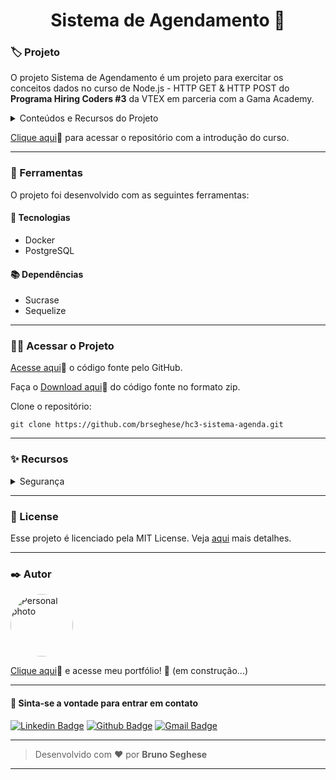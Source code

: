 <h1 align="center" id="topo">Sistema de Agendamento 📖</h1>

<!-- <div align="center">
<img width='600px' src="./assets/mockup.png" width="35px"/>
</div> -->

### 🏷️ Projeto

O projeto Sistema de Agendamento é um projeto para exercitar os conceitos dados no curso de Node.js - HTTP GET & HTTP POST do **Programa Hiring Coders #3** da VTEX em parceria com a Gama Academy.

<details>
<summary>Conteúdos e Recursos do Projeto</summary>

####

- Conceitos de REST e SOAP
- Configurando Nodemon
- Configurando Docker
- Configurando ElephantSQL e PostBird
- ORM Migration
- Usuários Model
- Usuários Controller
- Usuários Hash de senhas
- Usuários Autenticação JWT
- Token JWT via Header
- Atualizando usuário
- Validação de dados
- Adicionando foto do usuário
- Vinculando fotos ao usuário
- Listagem de prestadores de serviços
- Models de agendamento
- Criando agendamentos
- Validações e listagem de agendamentos
- Paginação e listagem de agenda do colaborador
- Configurando o MONGODB
- Configurando as notificações
- Listando notificações e marcando como lidas

</details>

[Clique aqui](https://github.com/brseghese/hiring-coders-3-vtex-gama/tree/main/f1_node_http)🔗 para acessar o repositório com a introdução do curso.

---

### 🔧 Ferramentas

O projeto foi desenvolvido com as seguintes ferramentas:

#### 🧪 Tecnologias

- Docker
- PostgreSQL

#### 📚 Dependências

- Sucrase
- Sequelize

<!-- ---

### 🚀 ​ [Clique aqui](https://hc3-search-rep-github.netlify.app/)🔗 e veja a aplicação no ar.

![image](https://img.shields.io/badge/Netlify-00C7B7?style=for-the-badge&logo=netlify&logoColor=white) -->

---

### ​👷‍♂️​ Acessar o Projeto

<a href="https://github.com/brseghese/hc3-sistema-agenda/tree/main">Acesse aqui</a>🔗 o código fonte pelo GitHub.

Faça o <a href="https://github.com/brseghese/hc3-sistema-agenda/archive/refs/heads/main.zip">Download aqui</a>🔗 do código fonte no formato zip.

Clone o repositório:

```
git clone https://github.com/brseghese/hc3-sistema-agenda.git
```

<!-- Entre na pasta do projeto:

```
cd hc3-sistema-agenda
```

Instale as dependências:

```
npm install
```

Execute a aplicação:

```
npm run dev
``` -->

<!-- Abra http://localhost:3000 no seu navegador para ver a aplicação -->

---

### ✨ Recursos

<details>
<summary>Segurança</summary>

#### 🔶 Bcryptjs - Hash de Senha

O bcryptjs é uma biblioteca para encriptação de dados.

```
npm i bcryptjs
```

#### 🔶 [JWT](https://jwt.io/) - json web token

O JWT é digitalmente assinado usando uma chave secreta com o algoritmo HMAC ou um par de chaves pública e privada RSA ou ECDSA.

Usaremos para autenticação do Usuário.

```
npm i jsonwebtoken
```

[MD5 Hash](https://www.md5hashgenerator.com/)

</details>

---

### 📝 License

Esse projeto é licenciado pela MIT License. Veja [aqui](https://pt.wikipedia.org/wiki/Licen%C3%A7a_MIT) mais detalhes.

---

### ✒️ Autor

<a href="https://github.com/brseghese"> <img style="border-radius: 50%;" src="https://avatars.githubusercontent.com/u/80193824?v=4" width="100px;" alt="Personal photo"/> </a>

[Clique aqui](https://brseghese.github.io)🔗 e acesse meu portfólio! 💼 (em construção...)

---

#### 💬 Sinta-se a vontade para entrar em contato

[![Linkedin Badge](https://img.shields.io/badge/LinkedIn-0077B5?style=for-the-badge&logo=linkedin&logoColor=white)](https://www.linkedin.com/in/brunoseghese/) [![Github Badge](https://img.shields.io/badge/GitHub-100000?style=for-the-badge&logo=github&logoColor=white)](https://github.com/brseghese) [![Gmail Badge](https://img.shields.io/badge/Gmail-D14836?style=for-the-badge&logo=gmail&logoColor=white)](mailto:brseghese@gmail.com)

---

> Desenvolvido com ❤️ por **Bruno Seghese**

---
